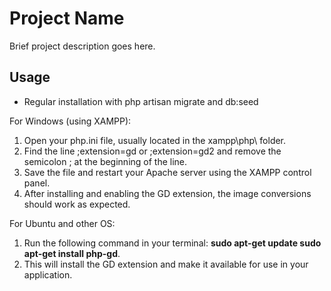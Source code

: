 # Project Name

Brief project description goes here.

## Usage

- Regular installation with php artisan migrate and db:seed

For Windows (using XAMPP):

1. Open your php.ini file, usually located in the xampp\php\ folder.
2. Find the line ;extension=gd or ;extension=gd2 and remove the semicolon ; at the beginning of the line.
3. Save the file and restart your Apache server using the XAMPP control panel.
4. After installing and enabling the GD extension, the image conversions should work as expected.

For Ubuntu and other OS:

1. Run the following command in your terminal: **sudo apt-get update sudo apt-get install php-gd**.
2. This will install the GD extension and make it available for use in your application.